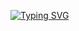 [![Typing SVG](https://readme-typing-svg.herokuapp.com?color=%2336BCF7&lines=--Alexander+Alexandrov--)](https://git.io/typing-svg)

<!--
**AlexxanndR/AlexxanndR** is a ✨ _special_ ✨ repository because its `README.md` (this file) appears on your GitHub profile.

Here are some ideas to get you started:

- 🔭 I’m currently working on ...
- 🌱 I’m currently learning ...
- 👯 I’m looking to collaborate on ...
- 🤔 I’m looking for help with ...
- 💬 Ask me about ...
- 📫 How to reach me: ...
- 😄 Pronouns: ...
- ⚡ Fun fact: ...
-->

